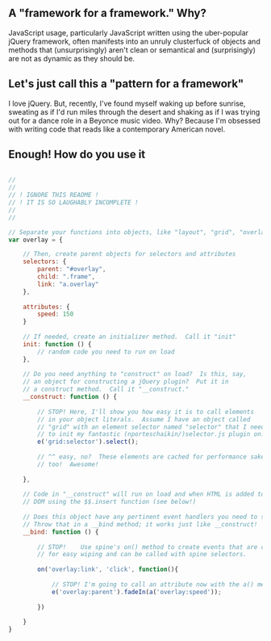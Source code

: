 ## A "framework for a framework."  Why?

JavaScript usage, particularly JavaScript written using the uber-popular jQuery framework, often manifests into an unruly 
clusterfuck of objects and methods that (unsurprisingly) aren't clean or semantical and (surprisingly) are not as dynamic 
as they should be. 

## Let's just call this a "pattern for a framework"

I love jQuery.  But, recently, I've found myself waking up before sunrise, sweating as if I'd run miles through the desert
and shaking as if I was trying out for a dance role in a Beyonce music video.  Why?  Because I'm obsessed with writing
code that reads like a contemporary American novel.

## Enough! How do you use it

```javascript

//
//
// ! IGNORE THIS README !
// ! IT IS SO LAUGHABLY INCOMPLETE !
//
//

// Separate your functions into objects, like "layout", "grid", "overlay", etc.
var overlay = {

	// Then, create parent objects for selectors and attributes
	selectors: {
		parent: "#overlay",
		child: ".frame",
		link: "a.overlay"
	},
	
	attributes: {
		speed: 150
	}
	
	// If needed, create an initializer method.  Call it "init"
	init: function () {
		// random code you need to run on load
	},
	
	// Do you need anything to "construct" on load?  Is this, say,
	// an object for constructing a jQuery plugin?  Put it in 
	// a construct method.  Call it "__construct."
	__construct: function () {
		
		// STOP! Here, I'll show you how easy it is to call elements
		// in your object literals.  Assume I have an object called
		// "grid" with an element selector named "selector" that I need
		// to init my fantastic (nporteschaikin/)selector.js plugin on:
		e('grid:selector').select();
		
		// ^^ easy, no?  These elements are cached for performance sake,
		// too!  Awesome!
		
	},
	
	// Code in "__construct" will run on load and when HTML is added to the
	// DOM using the $$.insert function (see below!)
	
	// Does this object have any pertinent event handlers you need to set?
	// Throw that in a __bind method; it works just like __construct!
	__bind: function () {
		
		// STOP! 	Use spine's on() method to create events that are cached
		// for easy wiping and can be called with spine selectors.
		
		on('overlay:link', 'click', function(){
			
			// STOP! I'm going to call an attribute now with the a() method.
			e('overlay:parent').fadeIn(a('overlay:speed'));
			
		})
		
	}
}
```
